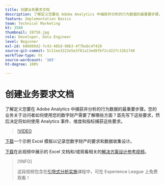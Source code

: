 ```yaml
---
title: 创建业务要求文档
description: 了解定义您要在 Adobe Analytics 中捕获并分析的行为数据的最重要步骤。您的业务关于访问者如何使用您的数字财产需要了解哪些方面？首先写下这些要求，然后决定将如何使用 Analytics 事件、维度和指标捕获这些要求。
feature: Implementation Basics
team: Technical Marketing
kt: 3580
thumbnail: 28758.jpg
role: Developer, Data Engineer
level: Beginner
exl-id: b86869d2-7c43-485d-98b3-4f7bebc4f420
source-git-commit: 5c11ee3222e5e3f81a13ed8fbf2cd22fc32b1740
workflow-type: ht
source-wordcount: '165'
ht-degree: 100%

---
```


# 创建业务要求文档

了解定义您要在 Adobe Analytics 中捕获并分析的行为数据的最重要步骤。您的业务关于访问者如何使用您的数字财产需要了解哪些方面？首先写下这些要求，然后决定将如何使用 Analytics 事件、维度和指标捕获这些要求。

>[!VIDEO](https://video.tv.adobe.com/v/28758/?quality=12)

[下载](assets/aa-implementation-playbook.xlsx)一个示例 Excel 模板以记录您数字财产的要求和数据收集设计。

[下载](assets/geometrixx-clothiers-brd-sdr.xlsx)在此视频中展示的 Excel 文档和/或观看相关的[解决方案设计参考视频](creating-and-maintaining-an-sdr.md)。

>[!INFO]
>
> 这段视频包含在[引导式分析实施](https://experienceleague.adobe.com/?recommended=Analytics-D-1-2019.1)课程中，可在 Experience League 上免费观看！